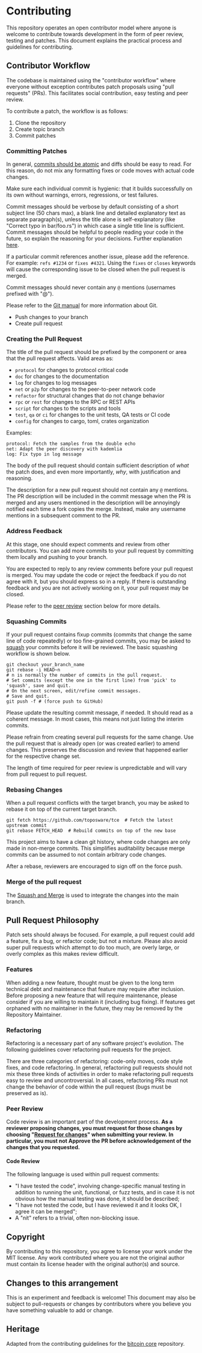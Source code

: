 Contributing
============

This repository operates an open contributor model where anyone is
welcome to contribute towards development in the form of peer review, testing
and patches. This document explains the practical process and guidelines for
contributing.

Contributor Workflow
--------------------

The codebase is maintained using the "contributor workflow" where everyone
without exception contributes patch proposals using "pull requests" (PRs). This
facilitates social contribution, easy testing and peer review.

To contribute a patch, the workflow is as follows:

  1. Clone the repository
  2. Create topic branch
  3. Commit patches

### Committing Patches

In general, [commits should be atomic](https://en.wikipedia.org/wiki/Atomic_commit#Atomic_commit_convention)
and diffs should be easy to read. For this reason, do not mix any formatting
fixes or code moves with actual code changes.

Make sure each individual commit is hygienic: that it builds successfully on its
own without warnings, errors, regressions, or test failures.

Commit messages should be verbose by default consisting of a short subject line
(50 chars max), a blank line and detailed explanatory text as separate
paragraph(s), unless the title alone is self-explanatory (like "Correct typo
in bar/foo.rs") in which case a single title line is sufficient. Commit messages should be
helpful to people reading your code in the future, so explain the reasoning for
your decisions. Further explanation [here](https://chris.beams.io/posts/git-commit/).

If a particular commit references another issue, please add the reference. For
example: `refs #1234` or `fixes #4321`. Using the `fixes` or `closes` keywords
will cause the corresponding issue to be closed when the pull request is merged.

Commit messages should never contain any `@` mentions (usernames prefixed with "@").

Please refer to the [Git manual](https://git-scm.com/doc) for more information
about Git.

  - Push changes to your branch
  - Create pull request

### Creating the Pull Request

The title of the pull request should be prefixed by the component or area that
the pull request affects. Valid areas as:

  - `protocol` for changes to protocol critical code
  - `doc` for changes to the documentation
  - `log` for changes to log messages
  - `net` or `p2p` for changes to the peer-to-peer network code
  - `refactor` for structural changes that do not change behavior
  - `rpc` or `rest` for changes to the RPC or REST APIs
  - `script` for changes to the scripts and tools
  - `test`, `qa` or `ci` for changes to the unit tests, QA tests or CI code
  - `config` for changes to cargo, toml, crates organization

Examples:

    protocol: Fetch the samples from the double echo
    net: Adapt the peer discovery with kademlia
    log: Fix typo in log message

The body of the pull request should contain sufficient description of *what* the
patch does, and even more importantly, *why*, with justification and reasoning.

The description for a new pull request should not contain any `@` mentions. The
PR description will be included in the commit message when the PR is merged and
any users mentioned in the description will be annoyingly notified each time a
fork copies the merge. Instead, make any username mentions in a
subsequent comment to the PR.

### Address Feedback

At this stage, one should expect comments and review from other contributors. You
can add more commits to your pull request by committing them locally and pushing
to your branch.

You are expected to reply to any review comments before your pull request is
merged. You may update the code or reject the feedback if you do not agree with
it, but you should express so in a reply. If there is outstanding feedback and
you are not actively working on it, your pull request may be closed.

Please refer to the [peer review](#peer-review) section below for more details.

### Squashing Commits

If your pull request contains fixup commits (commits that change the same line of code repeatedly) or too fine-grained
commits, you may be asked to [squash](https://git-scm.com/docs/git-rebase#_interactive_mode) your commits
before it will be reviewed. The basic squashing workflow is shown below.

    git checkout your_branch_name
    git rebase -i HEAD~n
    # n is normally the number of commits in the pull request.
    # Set commits (except the one in the first line) from 'pick' to 'squash', save and quit.
    # On the next screen, edit/refine commit messages.
    # Save and quit.
    git push -f # (force push to GitHub)

Please update the resulting commit message, if needed. It should read as a
coherent message. In most cases, this means not just listing the interim
commits.

Please refrain from creating several pull requests for the same change.
Use the pull request that is already open (or was created earlier) to amend
changes. This preserves the discussion and review that happened earlier for
the respective change set.

The length of time required for peer review is unpredictable and will vary from
pull request to pull request.

### Rebasing Changes

When a pull request conflicts with the target branch, you may be asked to rebase it on top of the current target branch.

    git fetch https://github.com/toposware/tce  # Fetch the latest upstream commit
    git rebase FETCH_HEAD  # Rebuild commits on top of the new base

This project aims to have a clean git history, where code changes are only made in non-merge commits. This simplifies
auditability because merge commits can be assumed to not contain arbitrary code changes.

After a rebase, reviewers are encouraged to sign off on the force push.

### Merge of the pull request

The [Squash and Merge](https://docs.github.com/en/pull-requests/collaborating-with-pull-requests/incorporating-changes-from-a-pull-request/about-pull-request-merges#squash-and-merge-your-pull-request-commits) is used to integrate the changes into the main branch.

Pull Request Philosophy
-----------------------

Patch sets should always be focused. For example, a pull request could add a
feature, fix a bug, or refactor code; but not a mixture. Please also avoid super
pull requests which attempt to do too much, are overly large, or overly complex
as this makes review difficult.

### Features

When adding a new feature, thought must be given to the long term technical debt
and maintenance that feature may require after inclusion. Before proposing a new
feature that will require maintenance, please consider if you are willing to
maintain it (including bug fixing). If features get orphaned with no maintainer
in the future, they may be removed by the Repository Maintainer.

### Refactoring

Refactoring is a necessary part of any software project's evolution. The
following guidelines cover refactoring pull requests for the project.

There are three categories of refactoring: code-only moves, code style fixes, and
code refactoring. In general, refactoring pull requests should not mix these
three kinds of activities in order to make refactoring pull requests easy to
review and uncontroversial. In all cases, refactoring PRs must not change the
behavior of code within the pull request (bugs must be preserved as is).

### Peer Review

Code review is an important part of the development process.
**As a reviewer proposing changes, you must request for those changes by choosing "[Request for changes](https://docs.github.com/en/pull-requests/collaborating-with-pull-requests/reviewing-changes-in-pull-requests/approving-a-pull-request-with-required-reviews)" when submitting your review.**
**In particular, you must not Approve the PR before acknowledgement of the changes that you requested.**

#### Code Review

The following language is used within pull request comments:

  - "I have tested the code", involving change-specific manual testing in
    addition to running the unit, functional, or fuzz tests, and in case it is
    not obvious how the manual testing was done, it should be described;
  - "I have not tested the code, but I have reviewed it and it looks
    OK, I agree it can be merged";
  - A "nit" refers to a trivial, often non-blocking issue.

Copyright
---------

By contributing to this repository, you agree to license your work under the MIT license. Any work contributed where you are not the original author must contain its license header with the original author(s) and source.

Changes to this arrangement
---------------------------

This is an experiment and feedback is welcome! This document may also be subject to pull-requests or changes by contributors where you believe you have something valuable to add or change.

Heritage
--------

Adapted from the contributing guidelines for the [bitcoin core](https://github.com/bitcoin/bitcoin/blob/master/CONTRIBUTING.md) repository.
